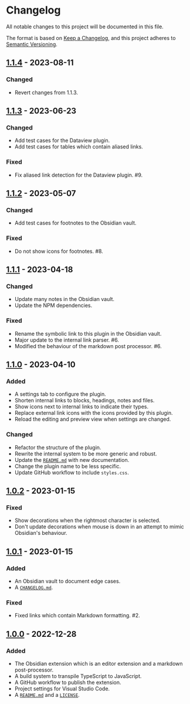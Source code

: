 # Changelog

All notable changes to this project will be documented in this file.

The format is based on [Keep a Changelog](https://keepachangelog.com/en/1.0.0/), and this project adheres to [Semantic Versioning](https://semver.org/spec/v2.0.0.html).

## [1.1.4] - 2023-08-11

### Changed

- Revert changes from 1.1.3.

## [1.1.3] - 2023-06-23

### Changed

- Add test cases for the Dataview plugin.
- Add test cases for tables which contain aliased links.

### Fixed

- Fix aliased link detection for the Dataview plugin. #9.

## [1.1.2] - 2023-05-07

### Changed

- Add test cases for footnotes to the Obsidian vault.

### Fixed

- Do not show icons for footnotes. #8.

## [1.1.1] - 2023-04-18

### Changed

- Update many notes in the Obsidian vault.
- Update the NPM dependencies.

### Fixed

- Rename the symbolic link to this plugin in the Obsidian vault.
- Major update to the internal link parser. #6.
- Modified the behaviour of the markdown post processor. #6.

## [1.1.0] - 2023-04-10

### Added

- A settings tab to configure the plugin.
- Shorten internal links to blocks, headings, notes and files.
- Show icons next to internal links to indicate their types.
- Replace external link icons with the icons provided by this plugin.
- Reload the editing and preview view when settings are changed.

### Changed

- Refactor the structure of the plugin.
- Rewrite the internal system to be more generic and robust.
- Update the [`README.md`](./README.md) with new documentation.
- Change the plugin name to be less specific.
- Update GitHub workflow to include `styles.css`.

## [1.0.2] - 2023-01-15

### Fixed

- Show decorations when the rightmost character is selected.
- Don't update decorations when mouse is down in an attempt to mimic Obsidian's behaviour.

## [1.0.1] - 2023-01-15

### Added

- An Obsidian vault to document edge cases.
- A [`CHANGELOG.md`](./CHANGELOG.md).

### Fixed

- Fixed links which contain Markdown formatting. #2.

## [1.0.0] - 2022-12-28

### Added

- The Obsidian extension which is an editor extension and a markdown post-processor.
- A build system to transpile TypeScript to JavaScript.
- A GitHub workflow to publish the extension.
- Project settings for Visual Studio Code.
- A [`README.md`](./README.md) and a [`LICENSE`](./LICENSE).

[1.1.4]: https://github.com/scottwillmoore/obsidian-short-internal-links-to-headings/releases/tag/v1.1.4
[1.1.3]: https://github.com/scottwillmoore/obsidian-short-internal-links-to-headings/releases/tag/v1.1.3
[1.1.2]: https://github.com/scottwillmoore/obsidian-short-internal-links-to-headings/releases/tag/v1.1.2
[1.1.1]: https://github.com/scottwillmoore/obsidian-short-internal-links-to-headings/releases/tag/v1.1.1
[1.1.0]: https://github.com/scottwillmoore/obsidian-short-internal-links-to-headings/releases/tag/v1.1.0
[1.0.2]: https://github.com/scottwillmoore/obsidian-short-internal-links-to-headings/releases/tag/v1.0.2
[1.0.1]: https://github.com/scottwillmoore/obsidian-short-internal-links-to-headings/releases/tag/v1.0.1
[1.0.0]: https://github.com/scottwillmoore/obsidian-short-internal-links-to-headings/releases/tag/v1.0.0
